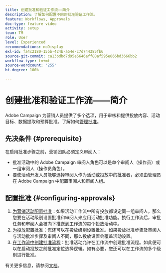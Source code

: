 ```yaml
---
title: 创建批准和验证工作流——简介
description: 了解如何配置不同的批准验证工作流。
feature: Workflows, Approvals
doc-type: feature video
activity: setup
team: TM
role: User
level: Experienced
recommendations: noDisplay
exl-id: fa4c2180-15bb-424b-a54e-c7d744385fb6
source-git-commit: ca13bdbd7d95e6646aff88af595e866bd3666bb2
workflow-type: tm+mt
source-wordcount: '255'
ht-degree: 100%

---
```


# 创建批准和验证工作流——简介

Adobe Campaign 为营销人员提供了多个选项，用于审核和提供投放内容、活动目标、数据提取和预算批准。了解如何[管理批准](/help/process-management/create-approvals-and-validation-workflows/manage-approvals.md)。

## 先决条件 {#prerequisite}

在启用批准步骤之前，营销团队必须定义审阅人：

* 批准活动中的 Adobe Campaign 审阅人角色可以是单个审阅人（操作员）或一组审阅人（操作员角色）。
* 要使活动开发人员能够选择审阅人作为活动或投放中的批准者，必须由管理员在 Adobe Campaign 中配置审阅人和审阅人组。

## 配置批准 {#configuring-approvals}

1. [为营销活动配置批准](/help/process-management/create-approvals-and-validation-workflows/configure-approvals-for-campaigns.md)：如果活动工作流中所有投放都设定同一组审阅人，那么您要在活动级别设置批准和审阅人来应用活动批准功能。执行工作流后，审批任务和审阅人会被向下推送到工作流的每个投放活动中。
2. [为投放配置批准](/help/process-management/create-approvals-and-validation-workflows/configure-approvals-for-deliveries.md)：您还可以在投放级别设置批准。如果投放批准步骤及审阅人与活动批准步骤及审阅人不同，那么投放设置会覆盖活动设置。
3. [在工作流中创建批准流程](/help/process-management/create-approvals-and-validation-workflows/create-approval-process-in-a-workflow.md)：批准活动允许在工作流中创建批准流程。如此便可以在启动投放之前批准定位选择逻辑。如有必要，您还可以在工作流的多个级别进行批准。

有关更多信息，请参阅[文档](https://experienceleague.adobe.com/docs/campaign-classic/using/automating-with-workflows/flow-control-activities/approval.html?lang=zh-Hans)。
